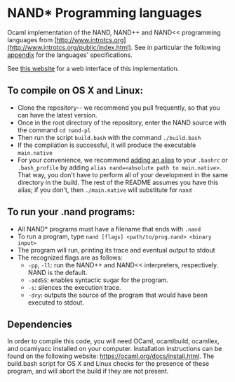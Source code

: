 # NAND\* Programming languages

Ocaml implementation of the NAND, NAND++ and NAND<< programming languages from
[http://www.introtcs.org](http://www.introtcs.org/public/index.html).
See in particular the following [appendix](http://www.introtcs.org/public/lec_A_NAND_prog_lang.html) for the languages' specifications.

See [this website](http://chess-master-doubt-60650.netlify.com/) for a web interface of this implementation.

## To compile on OS X and Linux:

* Clone the repository-- we recommend you pull frequently, so that you can have the latest version.
* Once in the root directory of the repository, enter the NAND source with the command `cd nand-pl`
* Then run the script `build.bash` with the command `./build.bash`
* If the compilation is successful, it will produce the executable `main.native`
* For your convenience, we recommend [adding an alias](http://www.hostingadvice.com/how-to/set-command-aliases-linuxubuntudebian/) to your `.bashrc` or `.bash_profile` by adding `alias nand=<absolute path to main.native>`. That way, you don't have to perform all of your development in the same directory in the build. The rest of the README assumes you have this alias; if you don't, then `./main.native` will substitute for `nand`

## To run your .nand programs: 
* All NAND\* programs must have a filename that ends with `.nand` 
* To run a program, type `nand [flags] <path/to/prog.nand> <binary input>` 
* The program will run, printing its trace and eventual output to stdout 
* The recognized flags are as follows:
	* `-pp`, `-ll`: run the NAND++ and NAND<< interpreters, respectively. NAND is the default.
	* `-addSS`: enables syntactic sugar for the program.  
	* `-s`: silences the execution trace. 
	* `-dry`: outputs the source of the program that would have been executed to stdout. 
    
	
## Dependencies

In order to compile this code, you will need OCaml, ocamlbuild, ocamllex, and ocamlyacc installed on your computer. Installation instructions can be found on the following website: https://ocaml.org/docs/install.html. The build.bash script for OS X and Linux checks for the presence of these program, and will abort the build if they are not present.  
